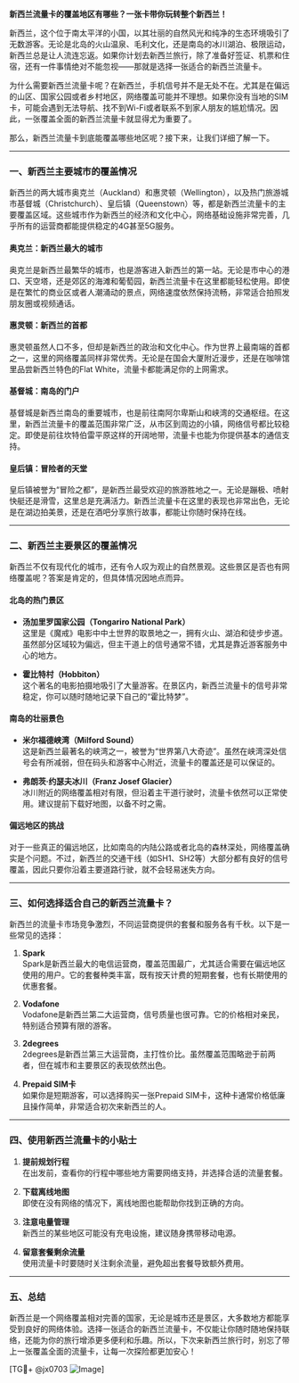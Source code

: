 **新西兰流量卡的覆盖地区有哪些？一张卡带你玩转整个新西兰！**

新西兰，这个位于南太平洋的小国，以其壮丽的自然风光和纯净的生态环境吸引了无数游客。无论是北岛的火山温泉、毛利文化，还是南岛的冰川湖泊、极限运动，新西兰总是让人流连忘返。如果你计划去新西兰旅行，除了准备好签证、机票和住宿，还有一件事情绝对不能忽视——那就是选择一张适合的新西兰流量卡。

为什么需要新西兰流量卡呢？在新西兰，手机信号并不是无处不在。尤其是在偏远的山区、国家公园或者乡村地区，网络覆盖可能并不理想。如果你没有当地的SIM卡，可能会遇到无法导航、找不到Wi-Fi或者联系不到家人朋友的尴尬情况。因此，一张覆盖全面的新西兰流量卡就显得尤为重要了。

那么，新西兰流量卡到底能覆盖哪些地区呢？接下来，让我们详细了解一下。

---

### **一、新西兰主要城市的覆盖情况**
新西兰的两大城市奥克兰（Auckland）和惠灵顿（Wellington），以及热门旅游城市基督城（Christchurch）、皇后镇（Queenstown）等，都是新西兰流量卡的主要覆盖区域。这些城市作为新西兰的经济和文化中心，网络基础设施非常完善，几乎所有的运营商都能提供稳定的4G甚至5G服务。

#### **奥克兰：新西兰最大的城市**
奥克兰是新西兰最繁华的城市，也是游客进入新西兰的第一站。无论是市中心的港口、天空塔，还是郊区的海滩和葡萄园，新西兰流量卡在这里都能轻松使用。即使是在繁忙的商业区或者人潮涌动的景点，网络速度依然保持流畅，非常适合拍照发朋友圈或视频通话。

#### **惠灵顿：新西兰的首都**
惠灵顿虽然人口不多，但却是新西兰的政治和文化中心。作为世界上最南端的首都之一，这里的网络覆盖同样非常优秀。无论是在国会大厦附近漫步，还是在咖啡馆里品尝新西兰特色的Flat White，流量卡都能满足你的上网需求。

#### **基督城：南岛的门户**
基督城是新西兰南岛的重要城市，也是前往南阿尔卑斯山和峡湾的交通枢纽。在这里，新西兰流量卡的覆盖范围非常广泛，从市区到周边的小镇，网络信号都比较稳定。即使是前往坎特伯雷平原这样的开阔地带，流量卡也能为你提供基本的通信支持。

#### **皇后镇：冒险者的天堂**
皇后镇被誉为“冒险之都”，是新西兰最受欢迎的旅游胜地之一。无论是蹦极、喷射快艇还是滑雪，这里总是充满活力。新西兰流量卡在这里的表现也非常出色，无论是在湖边拍美景，还是在酒吧分享旅行故事，都能让你随时保持在线。

---

### **二、新西兰主要景区的覆盖情况**
新西兰不仅有现代化的城市，还有令人叹为观止的自然景观。这些景区是否也有网络覆盖呢？答案是肯定的，但具体情况因地点而异。

#### **北岛的热门景区**
- **汤加里罗国家公园（Tongariro National Park）**  
  这里是《魔戒》电影中中土世界的取景地之一，拥有火山、湖泊和徒步步道。虽然部分区域较为偏远，但主干道上的信号通常不错，尤其是靠近游客服务中心的地方。
  
- **霍比特村（Hobbiton）**  
  这个著名的电影拍摄地吸引了大量游客。在景区内，新西兰流量卡的信号非常稳定，你可以随时随地记录下自己的“霍比特梦”。

#### **南岛的壮丽景色**
- **米尔福德峡湾（Milford Sound）**  
  这是新西兰最著名的峡湾之一，被誉为“世界第八大奇迹”。虽然在峡湾深处信号会有所减弱，但在码头和游客中心附近，流量卡的覆盖还是可以保证的。

- **弗朗茨·约瑟夫冰川（Franz Josef Glacier）**  
  冰川附近的网络覆盖相对有限，但沿着主干道行驶时，流量卡依然可以正常使用。建议提前下载好地图，以备不时之需。

#### **偏远地区的挑战**
对于一些真正的偏远地区，比如南岛的内陆公路或者北岛的森林深处，网络覆盖确实是个问题。不过，新西兰的交通干线（如SH1、SH2等）大部分都有良好的信号覆盖，因此只要你沿着主要道路行驶，就不会轻易迷失方向。

---

### **三、如何选择适合自己的新西兰流量卡？**
新西兰的流量卡市场竞争激烈，不同运营商提供的套餐和服务各有千秋。以下是一些常见的选择：

1. **Spark**  
   Spark是新西兰最大的电信运营商，覆盖范围最广，尤其适合需要在偏远地区使用的用户。它的套餐种类丰富，既有按天计费的短期套餐，也有长期使用的优惠套餐。

2. **Vodafone**  
   Vodafone是新西兰第二大运营商，信号质量也很可靠。它的价格相对亲民，特别适合预算有限的游客。

3. **2degrees**  
   2degrees是新西兰第三大运营商，主打性价比。虽然覆盖范围略逊于前两者，但在城市和主要景区的表现依然出色。

4. **Prepaid SIM卡**  
   如果你是短期游客，可以选择购买一张Prepaid SIM卡，这种卡通常价格低廉且操作简单，非常适合初次来新西兰的人。

---

### **四、使用新西兰流量卡的小贴士**
1. **提前规划行程**  
   在出发前，查看你的行程中哪些地方需要网络支持，并选择合适的流量套餐。

2. **下载离线地图**  
   即使在没有网络的情况下，离线地图也能帮助你找到正确的方向。

3. **注意电量管理**  
   新西兰的某些地区可能没有充电设施，建议随身携带移动电源。

4. **留意套餐剩余流量**  
   使用流量卡时要随时关注剩余流量，避免超出套餐导致额外费用。

---

### **五、总结**
新西兰是一个网络覆盖相对完善的国家，无论是城市还是景区，大多数地方都能享受到良好的网络体验。选择一张适合的新西兰流量卡，不仅能让你随时随地保持联络，还能为你的旅行增添更多便利和乐趣。所以，下次来新西兰旅行时，别忘了带上一张覆盖全面的流量卡，让每一次探险都更加安心！

[TG💪+ @jx0703 ![Image](https://github.com/user-attachments/assets/dbca1d08-cadb-493c-b0ec-ad6f7a83f270)]